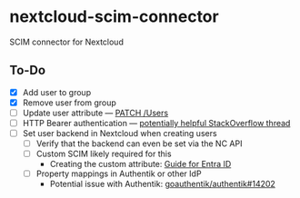 # nextcloud-scim-connector
SCIM connector for Nextcloud

## To-Do

- [x] Add user to group
- [x] Remove user from group
- [ ] Update user attribute — [PATCH /Users](https://scim.dev/playground/users.html#update-attribute)
- [ ] HTTP Bearer authentication — [potentially helpful StackOverflow thread](https://stackoverflow.com/questions/76867554/fastapi-how-to-access-bearer-token)
- [ ] Set user backend in Nextcloud when creating users
    - [ ] Verify that the backend can even be set via the NC API
    - [ ] Custom SCIM likely required for this
        - Creating the custom attribute: [Guide for Entra ID](https://developers.staffbase.com/guides/customattributes-scim/#creating-custom-attributes-in-microsoft-entra-id)
    - [ ] Property mappings in Authentik or other IdP
        - Potential issue with Authentik: [goauthentik/authentik#14202](https://github.com/goauthentik/authentik/issues/14202)
